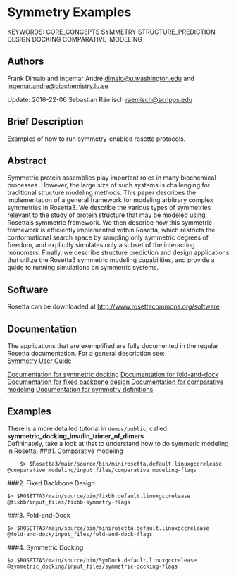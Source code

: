 # Symmetry Examples

KEYWORDS: CORE_CONCEPTS SYMMETRY STRUCTURE_PREDICTION DESIGN DOCKING COMPARATIVE_MODELING  

## Authors
Frank Dimaio and Ingemar André
dimaio@u.washington.edu and ingemar.andre@biochemistry.lu.se

Update: 2016-22-06 
Sebastian Rämisch
raemisch@scripps.edu

## Brief Description
Examples of how to run symmetry-enabled rosetta protocols.

## Abstract

Symmetric protein assemblies play important roles in many biochemical processes. However, the large size of such systems is challenging for traditional structure modeling methods. This paper describes the implementation of a general framework for modeling arbitrary complex symmetries in Rosetta3.  We describe the various types of symmetries relevant to the study of protein structure that may be modeled using Rosetta’s symmetric framework.  We then describe how this symmetric framework is efficiently implemented within Rosetta, which restricts the conformational search space by sampling only symmetric degrees of freedom, and explicitly simulates only a subset of the interacting monomers.  Finally, we describe structure prediction and design applications that utilize the Rosetta3 symmetric modeling capabilities, and provide a guide to running simulations on symmetric systems.

## Software

Rosetta can be downloaded at <http://www.rosettacommons.org/software>

## Documentation

The applications that are exemplified are fully documented in the regular Rosetta documentation. For a general description see:  
[Symmetry User Guide](https://www.rosettacommons.org/docs/latest/rosetta_basics/structural_concepts/symmetry)

[Documentation for symmetric docking](https://www.rosettacommons.org/docs/latest/application_documentation/docking/sym-dock)
[Documentation for fold-and-dock](https://www.rosettacommons.org/docs/latest/application_documentation/structure_prediction/fold-and-dock)
[Documentation for fixed backbone design](https://www.rosettacommons.org/docs/latest/application_documentation/design/fixbb)
[Documentation for comparative modeling](https://www.rosettacommons.org/docs/latest/application_documentation/structure_prediction/RosettaCM)
[Documentation for symmetry definitions](https://www.rosettacommons.org/docs/latest/application_documentation/utilities/make-symmdef-file-denovo)

## Examples

There is a more detailed tutorial in `demos/public`, called **symmetric_docking_insulin_trimer_of_dimers**  
Defininately, take a look at that to understand how to do symmeric modeling in Rosetta. 
###1. Comparative modeling

```
    $> $Rosetta3/main/source/bin/minirosetta.default.linuxgccrelease @comparative_modeling/input_files/comparative_modeling-flags
```

###2. Fixed Backbone Design

```
$> $ROSETTA3/main/source/bin/fixbb.default.linuxgccrelease @fixbb/input_files/fixbb-symmetry-flags
```

###3. Fold-and-Dock
```
$> $ROSETTA3/main/source/bin/minirosetta.default.linuxgccrelease @fold-and-dock/input_files/fold-and-dock-flags
```

###4. Symmetric Docking
```
$> $ROSETTA3/main/source/bin/SymDock.default.linuxgccrelease  @symmetric_docking/input_files/symmetric-docking-flags
```
